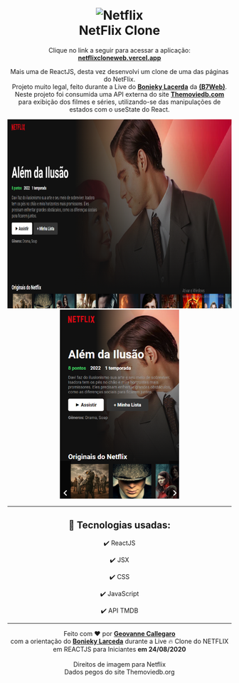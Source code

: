 <h1 align="center">
<br>
    <img 
        src="https://upload.wikimedia.org/wikipedia/commons/thumb/0/08/Netflix_2015_logo.svg/2560px-Netflix_2015_logo.svg.png" 
        alt="Netflix" 
        width="120"
    />
<br>
NetFlix Clone
</h1>

<p align="center">
    Clique no link a seguir para acessar a aplicação: 
    <strong><a href="https://netflix-clone-web.vercel.app/" target="_blank">netflixcloneweb.vercel.app</a></strong>
</p>

<p align="center">
    Mais uma de ReactJS, desta vez desenvolvi um clone de uma das páginas do NetFlix.<br />
    Projeto muito legal, feito durante a Live do <strong><a href="https://github.com/bonieky">Bonieky Lacerda</a></strong> da <strong><a href="https://www.linkedin.com/company/b7web/" target="_blank">(B7Web)</a></strong>.
    <br />
    Neste projeto foi consumida uma API externa do site <strong><a href="https://www.themoviedb.org/" target="_blank">Themoviedb.com</a></strong> para exibição dos filmes e séries, utilizando-se das manipulações de estados com o useState do React.
</p>

<div align="center">
    <img src="./github/print1.png"
    alt="demo-web" height="425" />
    <img src="./github/print3.png"
    alt="demo-mobile" height="425" />
</div>

<hr />

<div align="center">

## 🚀 Tecnologias usadas:

✔️ ReactJS

✔️ JSX

✔️ CSS

✔️ JavaScript

✔️ API TMDB

</div>

<hr />

<div align="center">
    Feito com <span role="img" aria-label="coração">❤️</span> por <strong><a href="https://github.com/geovannecallegaro">Geovanne Callegaro</a></strong> 
    <br/>com a orientação do <strong><a href="https://github.com/bonieky">
    Bonieky Larceda</a></strong> durante a Live <span role="img" aria-label="fogo">🔥</span> Clone do NETFLIX em REACTJS para Iniciantes <strong> em 24/08/2020</strong><br/><br/>
    Direitos de imagem para Netflix<br/>
    Dados pegos do site Themoviedb.org
</div>